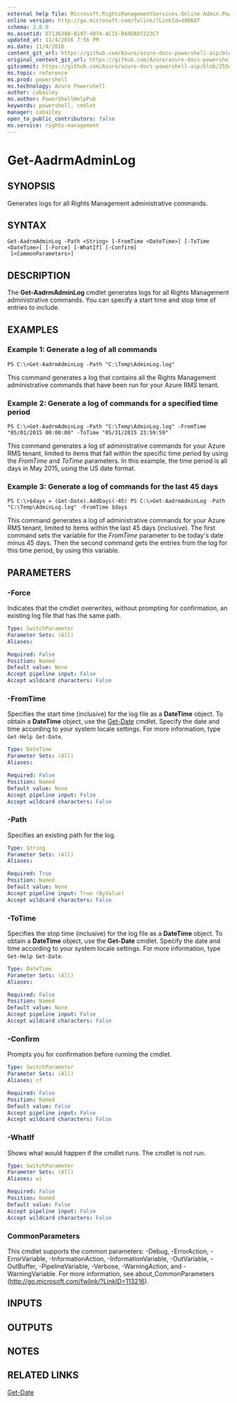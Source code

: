 ```yaml
---
external help file: Microsoft.RightsManagementServices.Online.Admin.PowerShell.dll-Help.xml
online version: http://go.microsoft.com/fwlink/?LinkId=400607
schema: 2.0.0
ms.assetid: D7136388-0197-4074-AC15-BA4DA07223C7
updated_at: 11/4/2016 7:56 PM
ms.date: 11/4/2016
content_git_url: https://github.com/Azure/azure-docs-powershell-aip/blob/live/Azure%20Information%20Protection/AADRM/vlatest/Get-AadrmAdminLog.md
original_content_git_url: https://github.com/Azure/azure-docs-powershell-aip/blob/live/Azure%20Information%20Protection/AADRM/vlatest/Get-AadrmAdminLog.md
gitcommit: https://github.com/Azure/azure-docs-powershell-aip/blob/255ddad98222233495954a5753e4e2da2f26bc6d/Azure%20Information%20Protection/AADRM/vlatest/Get-AadrmAdminLog.md
ms.topic: reference
ms.prod: powershell
ms.technology: Azure Powershell
author: cabailey
ms.author: PowerShellHelpPub
keywords: powershell, cmdlet
manager: cabailey
open_to_public_contributors: false
ms.service: rights-management
---
```


# Get-AadrmAdminLog

## SYNOPSIS
Generates logs for all Rights Management  administrative commands.

## SYNTAX

```
Get-AadrmAdminLog -Path <String> [-FromTime <DateTime>] [-ToTime <DateTime>] [-Force] [-WhatIf] [-Confirm]
 [<CommonParameters>]
```

## DESCRIPTION
The **Get-AadrmAdminLog** cmdlet generates logs for all Rights Management administrative commands.
You can specify a start time and stop time of entries to include.

## EXAMPLES

### Example 1: Generate a log of all commands
```
PS C:\>Get-AadrmAdminLog -Path "C:\Temp\AdminLog.log"
```

This command generates a log that contains all the Rights Management administrative commands that have been run for your Azure RMS tenant.

### Example 2: Generate a log of commands for a specified time period
```
PS C:\>Get-AadrmAdminLog -Path "C:\Temp\AdminLog.log" -FromTime "05/01/2015 00:00:00" -ToTime "05/31/2015 23:59:59"
```

This command generates a log of administrative commands for your Azure RMS tenant, limited to items that fall within the specific time period by using the *FromTime* and *ToTime* parameters.
In this example, the time period is all days in May 2015, using the US date format.

### Example 3: Generate a log of commands for the last 45 days
```
PS C:\>$days = (Get-Date).AddDays(-45) PS C:\>Get-AadrmAdminLog -Path "C:\Temp\AdminLog.log" -FromTime $days
```

This command generates a log of administrative commands for your Azure RMS tenant, limited to items within the last 45 days (inclusive).
The first command sets the variable for the *FromTime* parameter to be today's date minus 45 days.
Then the second command gets the entries from the log for this time period, by using this variable.

## PARAMETERS

### -Force
Indicates that the cmdlet overwrites, without prompting for confirmation, an existing log file that has the same path.

```yaml
Type: SwitchParameter
Parameter Sets: (All)
Aliases:

Required: False
Position: Named
Default value: None
Accept pipeline input: False
Accept wildcard characters: False
```

### -FromTime
Specifies the start time (inclusive) for the log file as a **DateTime** object.
To obtain a **DateTime** object, use the [Get-Date](http://go.microsoft.com/fwlink/?LinkID=293966) cmdlet.
Specify the date and time according to your system locale settings.
For more information, type `Get-Help Get-Date`.

```yaml
Type: DateTime
Parameter Sets: (All)
Aliases:

Required: False
Position: Named
Default value: None
Accept pipeline input: False
Accept wildcard characters: False
```

### -Path
Specifies an existing path for the log.

```yaml
Type: String
Parameter Sets: (All)
Aliases:

Required: True
Position: Named
Default value: None
Accept pipeline input: True (ByValue)
Accept wildcard characters: False
```

### -ToTime
Specifies the stop time (inclusive) for the log file as a **DateTime** object.
To obtain a **DateTime** object, use the **Get-Date** cmdlet.
Specify the date and time according to your system locale settings.
For more information, type `Get-Help Get-Date`.

```yaml
Type: DateTime
Parameter Sets: (All)
Aliases:

Required: False
Position: Named
Default value: None
Accept pipeline input: False
Accept wildcard characters: False
```

### -Confirm
Prompts you for confirmation before running the cmdlet.

```yaml
Type: SwitchParameter
Parameter Sets: (All)
Aliases: cf

Required: False
Position: Named
Default value: False
Accept pipeline input: False
Accept wildcard characters: False
```

### -WhatIf
Shows what would happen if the cmdlet runs.
The cmdlet is not run.

```yaml
Type: SwitchParameter
Parameter Sets: (All)
Aliases: wi

Required: False
Position: Named
Default value: False
Accept pipeline input: False
Accept wildcard characters: False
```

### CommonParameters
This cmdlet supports the common parameters: -Debug, -ErrorAction, -ErrorVariable, -InformationAction, -InformationVariable, -OutVariable, -OutBuffer, -PipelineVariable, -Verbose, -WarningAction, and -WarningVariable. For more information, see about_CommonParameters (http://go.microsoft.com/fwlink/?LinkID=113216).

## INPUTS

## OUTPUTS

## NOTES

## RELATED LINKS

[Get-Date](http://go.microsoft.com/fwlink/?LinkID=293966)
